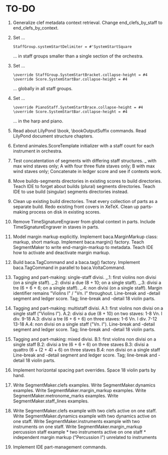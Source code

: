TO-DO
=====

1.  Generalize clef metadata context retrieval.
    Change end_clefs_by_staff to end_clefs_by_context.

2.  Set ...

        StaffGroup.systemStartDelimiter = #'SystemStartSquare
        
    ... in staff groups smaller than a single section of the orchestra.

3.  Set ...

        \override StaffGroup.SystemStartBracket.collapse-height = #4
        \override Score.SystemStartBar.collapse-height = #4

    ... globally in all staff groups.

4.  Set ...

        \override PianoStaff.SystemStartBrace.collapse-height = #4
        \override Score.SystemStartBar.collapse-height = #4
    
    ... in the harp and piano.

5.  Read about LilyPond \book, \bookOutputSuffix commands.
    Read LilyPond document structure chapters.

6.  Extend animales.ScoreTemplate initializer with a staff count 
    for each instrument in orchestra.

7.  Test concatentation of segments with differing staff structures.
    _ with max wind staves only;
    A with four three flute staves only;
    B with max wind staves only;
    Concatenate in ledger score and see if contexts work.

8.  Move builds-segments directories in existing scores to build directories.
    Teach IDE to forget about builds (plural) segments directories.
    Teach IDE to use build (singular) segments directories instead.

9.  Clean up existing build directories.
    Treat every collection of parts as a separate build.
    Redo existing front covers in XeTeX.
    Clean up parts-making process on disk in existing scores.
    
10. Remove TimeSignatureEngraver from global context in parts.
    Include TimeSignatureEngraver in staves in parts.

11. Model margin markup explicitly.
    Implement baca.MarginMarkup class: markup, short markup.
    Implement baca.margin() factory.
    Teach SegmentMaker to write end-margin-markup to metadata.
    Teach IDE how to activate and deactivate margin markup.

12. Build baca.TagCommand and a baca.tag() factory.
    Implement baca.TagCommand in parallel to baca.VoltaCommand.

13. Tagging and part-making: single-staff divisi.
    _.1: first violins non divisi (on a single staff).
    _.2: divisi a due (8 + 10; on a single staff).
    _.3: divisi a tre (6 + 6 + 6; on a single staff).
    _.4: non divisi (on a single staff).
    Margin identifier remains "Violins I" / "Vn. I" throughout.
    Line-break and -detail segment and ledger score.
    Tag; line-break and -detail 18 violin parts.

14. Tagging and part-making: multistaff divisi.
    A.1: first violins non divisi on a single staff ("Violins I").
    A.2: divisi a due (8 + 10) on two staves:
                    1-8
        Vn. I div.
                    9-18
    A.3: divisi a tre (6 + 6 + 6) on three staves:
                    1-6
        Vn. I div.  7-12
                    13-18
    A.4: non divisi on a single staff ("Vn. I").
    Line-break and -detail segment and ledger score.
    Tag; line-break and -detail 18 violin parts.

15. Tagging and part-making: mixed divisi.
    B.1: first violins non divisi on a single staff
    B.2: divisi a tre (6 + 6 + 6) on three staves
    B.3: divisi a quattro (6 + (2 + 4) + 6) on three staves
    B.4: non divisi on a single staff
    Line-break and -detail segment and ledger score.
    Tag; line-break and -detail 18 violin parts.

16. Implement horizontal spacing part overrides.
    Space 18 violin parts by hand.

17. Write SegmentMaker.clefs examples.
    Write SegmentMaker.dynamics examples.
    Write SegmentMaker.margin_markup examples.
    Write SegmentMaker.metronome_marks examples.
    Write SegmentMaker.staff_lines examples.

18. Write SegmentMaker.clefs example with two clefs active on one staff.
    Write SegmentMaker.dynamics example with two dynamics active on one staff.
    Write SegmentMaker.instruments example with two instruments on one staff.
    Write SegmentMaker.margin_markup percussion staff example
        * two instruments active on one staff
        * independent margin markup ("Percussion I") unrelated to instruments

19. Implement IDE part-management commands.
